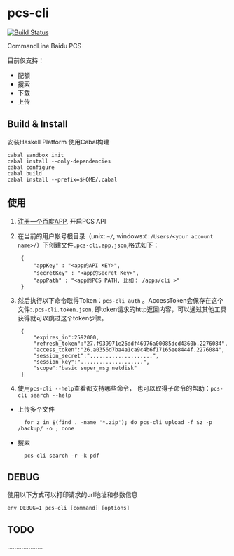 pcs-cli
=======

[![Build Status](https://travis-ci.org/songpp/pcs-cli.svg?branch=master)](https://travis-ci.org/songpp/pcs-cli)

CommandLine Baidu PCS

目前仅支持：

- 配额
- 搜索
- 下载
- 上传



Build & Install
-----

安装Haskell Platform 使用Cabal构建

	cabal sandbox init
	cabal install --only-dependencies
	cabal configure
	cabal build
	cabal install --prefix=$HOME/.cabal
	


使用
----

1. [注册一个百度APP](http://developer.baidu.com/console#app/project), 开启PCS API
2. 在当前的用户帐号根目录（unix: `~/`,  windows:`C:/Users/<your account name>/`）下创建文件`.pcs-cli.app.json`,格式如下：

		{
			"appKey" : "<app的API KEY>",
			"secretKey" : "<app的Secret Key>",
			"appPath" : "<app的PCS PATH, 比如： /apps/cli >"
		}

3. 然后执行以下命令取得Token：`pcs-cli auth` 。AccessToken会保存在这个文件:`.pcs-cli.token.json`, 即token请求的http返回内容，可以通过其他工具获得就可以跳过这个token步骤。

		{
			"expires_in":2592000,
			"refresh_token":"27.f939971e26ddf46976a00085dcd4360b.2276084",
			"access_token":"26.a0356d7ba4a1ca9c4b6f17165ee8444f.2276084",
			"session_secret":"....................",
			"session_key":"....................",
			"scope":"basic super_msg netdisk"
		}

4. 使用`pcs-cli --help`查看都支持哪些命令， 也可以取得子命令的帮助：`pcs-cli search --help`


* 上传多个文件
		
		for z in $(find . -name '*.zip'); do pcs-cli upload -f $z -p /backup/ -o ; done


* 搜索
		
		pcs-cli search -r -k pdf

DEBUG
----
使用以下方式可以打印请求的url地址和参数信息

	env DEBUG=1 pcs-cli [command] [options]


TODO
----
....................

